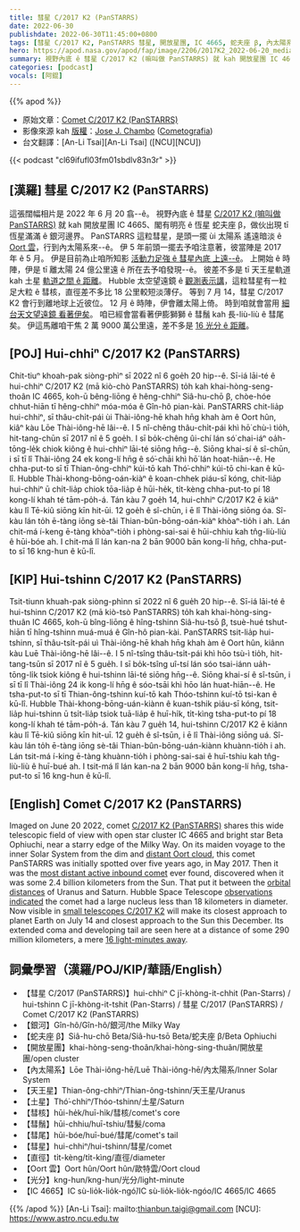 ```yaml
---
title: 彗星 C/2017 K2 (PanSTARRS)
date: 2022-06-30
publishdate: 2022-06-30T11:45:00+0800
tags: [彗星 C/2017 K2, PanSTARRS 彗星, 開放星團, IC 4665, 蛇夫座 β, 內太陽系, Oort 雲, 太陽系, 彗核, 彗鬚, 彗尾, 彗星, 光分, 天王星, 土星, 直徑]
hero: https://apod.nasa.gov/apod/fap/image/2206/2017K2_2022-06-20_media1024.jpg
summary: 視野內底 ê 彗星 C/2017 K2 (嘛叫做 PanSTARRS) 就 kah 開放星團 IC 4665、閣有明亮 ê 恆星 蛇夫座 β，做伙出現 tī 恆星滿滿 ê 銀河邊界。
categories: [podcast]
vocals: [阿錕]
---
```


{{% apod %}}

- 原始文章：[Comet C/2017 K2 (PanSTARRS)](https://apod.nasa.gov/apod/ap220630.html)
- 影像來源 kah [版權][copyright]：[Jose J. Chambo](http://cometografia.es/acerca-de/contactar/) ([Cometografia](http://cometografia.es/))
- 台文翻譯：[An-Li Tsai][An-Li Tsai] ([NCU][NCU])

{{< podcast "cl69ifufl03fm01sbdlv83n3r" >}}

## [漢羅] 彗星 C/2017 K2 (PanSTARRS)
這張闊幅相片是 2022 年 6 月 20 翕--ê。
視野內底 ê 彗星 [C/2017 K2 (嘛叫做 PanSTARRS)][C/2017 K2 (PanSTARRS)] 就 kah 開放星團 IC 4665、閣有明亮 ê 恆星 蛇夫座 β，做伙出現 tī 恆星滿滿 ê 銀河邊界。
PanSTARRS 這粒彗星，是頭一擺 ùi 太陽系 遙遠暗淡 ê [Oort 雲][distant Oort cloud]，行到內太陽系來--ê。
伊 5 年前頭一擺去予咱注意著，彼當陣是 2017 年 ê 5 月。
伊是目前為止咱所知影 [活動力足強 ê 彗星內底 上遠--ê][most distant active inbound comet]。
上開始 ê 時陣，伊是 tī 離太陽 24 億公里遠 ê 所在去予咱發現--ê。
彼差不多是 tī 天王星軌道 kah 土星 [軌道之間 ê 距離][orbital distances]。
Hubble 太空望遠鏡 ê [觀測表示講][observations indicated]，這粒彗星有一粒足大粒 ê 彗核，直徑差不多比 18 公里較短淡薄仔。
等到 7 月 14，彗星 C/2017 K2 會行到離地球上近彼位。
12 月 ê 時陣，伊會離太陽上倚。
時到咱就會當用 [細台天文望遠鏡 看著伊矣][small telescopes C/2017 K2]。
咱已經會當看著伊膨獅獅 ê 彗鬚 kah 長-liù-liù ê 彗尾矣。
伊這馬離咱干焦 2 萬 9000 萬公里遠，差不多是 [16 光分 ê 距離][16 light-minutes away]。

## [POJ] Hui-chhiⁿ C/2017 K2 (PanSTARRS)
Chit-tiuⁿ khoah-pak siòng-phìⁿ sī 2022 nî 6 goe̍h 20 hip--ê.
Sī-iá lāi-té ê hui-chhiⁿ C/2017 K2 (mā kiò-chò PanSTARRS) to̍h kah khai-hòng-seng-thoân IC 4665, koh-ū bêng-liōng ê hêng-chhiⁿ Siâ-hu-chō β, chòe-hóe chhut-hiān tī hêng-chhiⁿ móa-móa ê Gîn-hô pian-kài.
PanSTARRS chit-lia̍p hui-chhiⁿ, sī thâu-chi̍t-pái ùi Thài-iông-hē khah hn̄g khah àm ê Oort hûn, kiâⁿ kàu Lōe Thài-iông-hē lâi--ê.
I 5 nî-chêng thâu-chi̍t-pái khì hō͘ chù-ì tio̍h, hit-tang-chūn sī 2017 nî ê 5 goe̍h.
I sī bo̍k-chêng ûi-chí lán só͘ chai-iáⁿ oa̍h-tōng-le̍k chiok kiông ê hui-chhiⁿ lāi-té siōng hn̄g--ê.
Siōng khai-sí ê sî-chūn, i sī tī lî Thài-iông 24 ek kong-lí hn̄g ê só͘-chāi khì hō͘ lán hoat-hiān--ê.
He chha-put-to sī tī Thian-ông-chhiⁿ kúi-tō kah Thó͘-chhiⁿ kúi-tō chi-kan ê kū-lî.
Hubble Thài-khong-bōng-oán-kiàⁿ ê koan-chhek piáu-sī kóng, chit-lia̍p hui-chhiⁿ ū chi̍t-lia̍p chiok tōa-lia̍p ê hūi-he̍k, ti̍t-kèng chha-put-to pí 18 kong-lí khah té tām-po̍h-á.
Tán kàu 7 goe̍h 14, hui-chhiⁿ C/2017 K2 ē kiâⁿ kàu lî Tē-kiû siōng kīn hit-ūi.
12 goe̍h ê sî-chūn, i ē lî Thài-iông siōng óa.
Sî-kàu lán to̍h ē-tàng iōng sè-tâi Thian-bûn-bōng-oán-kiàⁿ khòaⁿ-tio̍h i ah.
Lán chit-má í-keng ē-tàng khòaⁿ-tio̍h i phòng-sai-sai ê hūi-chhiu kah tn̂g-liù-liù ê hūi-bóe ah.
I chit-má lî lán kan-na 2 bān 9000 bān kong-lí hn̄g, chha-put-to sī 16 kng-hun ê kū-lî.

## [KIP] Hui-tshinn C/2017 K2 (PanSTARRS)
Tsit-tiunn khuah-pak siòng-phìnn sī 2022 nî 6 gue̍h 20 hip--ê.
Sī-iá lāi-té ê hui-tshinn C/2017 K2 (mā kiò-tsò PanSTARRS) to̍h kah khai-hòng-sing-thuân IC 4665, koh-ū bîng-liōng ê hîng-tshinn Siâ-hu-tsō β, tsuè-hué tshut-hiān tī hîng-tshinn muá-muá ê Gîn-hô pian-kài.
PanSTARRS tsit-lia̍p hui-tshinn, sī thâu-tsi̍t-pái uì Thài-iông-hē khah hn̄g khah àm ê Oort hûn, kiânn kàu Luē Thài-iông-hē lâi--ê.
I 5 nî-tsîng thâu-tsi̍t-pái khì hōo tsù-ì tio̍h, hit-tang-tsūn sī 2017 nî ê 5 gue̍h.
I sī bo̍k-tsîng uî-tsí lán sóo tsai-iánn ua̍h-tōng-li̍k tsiok kiông ê hui-tshinn lāi-té siōng hn̄g--ê.
Siōng khai-sí ê sî-tsūn, i sī tī lî Thài-iông 24 ik kong-lí hn̄g ê sóo-tsāi khì hōo lán huat-hiān--ê.
He tsha-put-to sī tī Thian-ông-tshinn kuí-tō kah Thóo-tshinn kuí-tō tsi-kan ê kū-lî.
Hubble Thài-khong-bōng-uán-kiànn ê kuan-tshik piáu-sī kóng, tsit-lia̍p hui-tshinn ū tsi̍t-lia̍p tsiok tuā-lia̍p ê huī-hi̍k, ti̍t-kìng tsha-put-to pí 18 kong-lí khah té tām-po̍h-á.
Tán kàu 7 gue̍h 14, hui-tshinn C/2017 K2 ē kiânn kàu lî Tē-kiû siōng kīn hit-uī.
12 gue̍h ê sî-tsūn, i ē lî Thài-iông siōng uá.
Sî-kàu lán to̍h ē-tàng iōng sè-tâi Thian-bûn-bōng-uán-kiànn khuànn-tio̍h i ah.
Lán tsit-má í-king ē-tàng khuànn-tio̍h i phòng-sai-sai ê huī-tshiu kah tn̂g-liù-liù ê huī-bué ah.
I tsit-má lî lán kan-na 2 bān 9000 bān kong-lí hn̄g, tsha-put-to sī 16 kng-hun ê kū-lî.

## [English] Comet C/2017 K2 (PanSTARRS)
Imaged on June 20 2022, comet [C/2017 K2 (PanSTARRS)][C/2017 K2 (PanSTARRS)] shares this wide telescopic field of view with open star cluster IC 4665 and bright star Beta Ophiuchi, near a starry edge of the Milky Way.
On its maiden voyage to the inner Solar System from the dim and [distant Oort cloud][distant Oort cloud], this comet PanSTARRS was initially spotted over five years ago, in May 2017.
Then it was the [most distant active inbound comet][most distant active inbound comet] ever found, discovered when it was some 2.4 billion kilometers from the Sun.
That put it between the [orbital distances][orbital distances] of Uranus and Saturn.
Hubble Space Telescope [observations indicated][observations indicated] the comet had a large nucleus less than 18 kilometers in diameter.
Now visible in [small telescopes C/2017 K2][small telescopes C/2017 K2] will make its closest approach to planet Earth on July 14 and closest approach to the Sun this December.
Its extended coma and developing tail are seen here at a distance of some 290 million kilometers, a mere [16 light-minutes away][16 light-minutes away].

## 詞彙學習（漢羅/POJ/KIP/華語/English）
- 【彗星 C/2017 (PanSTARRS)】hui-chhiⁿ C jī-khòng-it-chhit (Pan-Starrs) / hui-tshinn C jī-khòng-it-tshit (Pan-Starrs) / 彗星 C/2017 (PanSTARRS) / Comet C/2017 K2 (PanSTARRS)
- 【銀河】Gîn-hô/Gîn-hô/銀河/the Milky Way
- 【蛇夫座 β】Siâ-hu-chō Beta/Siâ-hu-tsō Beta/蛇夫座 β/Beta Ophiuchi
- 【開放星團】khai-hòng-seng-thoân/khai-hòng-sing-thuân/開放星團/open cluster
- 【內太陽系】Lōe Thài-iông-hē/Luē Thài-iông-hē/內太陽系/Inner Solar System
- 【天王星】Thian-ông-chhiⁿ/Thian-ông-tshinn/天王星/Uranus
- 【土星】Thó͘-chhiⁿ/Thóo-tshinn/土星/Saturn
- 【彗核】hūi-he̍k/huī-hi̍k/彗核/comet's core
- 【彗鬚】hūi-chhiu/huī-tshiu/彗髮/coma
- 【彗尾】hūi-bóe/huī-bué/彗尾/comet's tail
- 【彗星】hui-chhiⁿ/hui-tshinn/彗星/comet
- 【直徑】ti̍t-kèng/ti̍t-kìng/直徑/diameter
- 【Oort 雲】Oort hûn/Oort hûn/歐特雲/Oort cloud
- 【光分】kng-hun/kng-hun/光分/light-minute
- 【IC 4665】IC sù-lio̍k-lio̍k-ngó͘/IC sù-lio̍k-lio̍k-ngóo/IC 4665/IC 4665



{{% /apod %}}
[An-Li Tsai]: mailto:thianbun.taigi@gmail.com
[NCU]: https://www.astro.ncu.edu.tw

[copyright]: https://apod.nasa.gov/apod/fap/lib/about_apod.html#srapply

[C/2017 K2 (PanSTARRS)]:https://en.wikipedia.org/wiki/C/2017_K2_(PanSTARRS)
[distant Oort cloud]:https://solarsystem.nasa.gov/solar-system/oort-cloud/overview/
[most distant active inbound comet]:https://hubblesite.org/contents/news-releases/2017/news-2017-40.html
[orbital distances]:https://hubblesite.org/contents/media/images/2017/40/4071-Image.html?news=true
[observations indicated]:https://ui.adsabs.harvard.edu/abs/2017ApJ...847L..19J/abstract
[small telescopes C/2017 K2]:https://earthsky.org/astronomy-essentials/large-comet-c-2017-k2-panstarrs-summer-2022/
[16 light-minutes away]:https://theskylive.com/where-is-c2017k2
